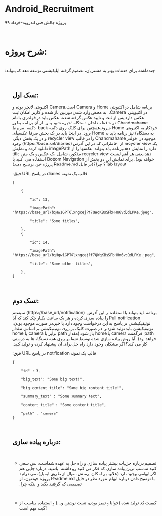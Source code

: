 # Android_Recruitment
&#x202b; 
پروژه چالش فنی اندروید-خرداد ۹۹

&#x202b; 
# شرح پروژه:
<br>
&#x202b; 
چندماهمه برای خدمات بهتر به مشتریان، تصمیم گرفته اپلیکیشنی توسعه دهد که بتواند:
<br>
<ul>

&#x202b;
## تسک اول:

&#x202b; 
برنامه شامل دو اکتیویتی Home و Camera است.Camera اکتیویتی لانچر بوده و در اکتیویتی 
&#x202b; 
Camera، 
&#x202b; 
به محض وارد شدن دوربین باز شده و کاربر امکان ثبت عکس دارد.پس از ثبت و تایید عکس
گرفته شده، عکس باید در فولدری با نام Chandmahame در حافظه داخلی دستگاه ذخیره شود.پس
&#x202b; 
از آن برنامه بطور خودکار به اکتیویتی Home میرود.همچنین برای کلیک روی دکمه back (دکمه
&#x202b; 
مربوط به دستگاه) نیز برنامه باید به Home برود. در اینجا باید در یک بخش صرفا عکسهای موجود در
&#x202b; 
فولدر Chandmahame را در قالب recycler view و در یک بخش دیگر، یک recycler view از
&#x202b; 
خاطراتی که در این آدرس (https://base_url/diaries) وجود دارد را نمایش دهد.برنامه باید بتواند
&#x202b; 
عکسها را از imagePath  دانلود کرده و نمایش دهد(یعنی هر آیتم لیست recycler view مذکور، شامل
&#x202b;
یک عکس و یک متن
title خواهد بود). برای نمایش این دو بخش از Bottom Navigation استفاده می
&#x202b;
کنید یا Tab layout؟ چرا؟(در فایل Readme.md پروژه خود توضیح دهید)



&#x202b; 
قالب یک نمونه diaries در پاسخ URL فوق:

```
[

    {
    
        "id": 13,
	
        "imagePath": "https://base_url/bqHw1GPT6lxngcejPf7QWqKBsSFbHHn6vdQdLPKe.jpeg",
	
        "title": "Some titles",
	
    },
    {
	
        "id": 14,
	
        "imagePath": "https://base_url/bqHgw1GPT6lxngcejPf7QWqKBsSFbHHn6vdQdLPKe.jpeg",
	
        "title": "Some other titles",
	
    },   
]
```
</ul>


<ul>

&#x202b;
## تسک دوم:
&#x202b;
برنامه باید بتواند با استفاده از این آدرس
&#x202b; 
(https://base_url/notification) سیستم Pull notification را پیاده سازی کرده و هر یک ساعت یکبار چک کند که آیا نوتیفیکیشنی در پاسخ به این درخواست وجود دارد یا خیر.در صورت موجود بودن، نوتیفیکیشن باید تولید شود و
&#x202b; 
در صورت کلیک بر روی نوتیفیکیشن،بر اساس مقدار path، فرگمنت camera یا home باز شود.(مقدار path برابر با camera یا home خواهد بود)
&#x202b; 
آیا روش پیاده سازی شده توسط شما بر روی همه دستگاه ها به درستی کار می کند؟ اگر مشکلی وجود دارد راه حل برای آن پیشنهاد کرده و 
تولید کنید.



&#x202b;
قالب یک نمونه notification در پاسخ URL فوق:

```
{

	"id" : 3,
	
	"big_text": "Some big text!",
	
	"big_content_title": "Some big content title!",
	
	"summary_text" : "Some summary text",
	
	"content_title" : "Some content title",
	
	"path" : "camera"
}
```

</ul>

<ul>

&#x202b;
## درباره پیاده سازی:

&#x202b;
- تصمیم درباره جزییات بیشتر پیاده سازی و راه حل به عهده شماست، پس سعی کنید مناسب ترین پیاده سازی که فکر می کنید رو داشته
&#x202b; 
باشید. درباره جایی هم اگر ابهامی وجود دارد (علاوه بر امکان پرسش سوال از طریق ایمیل)، می توانید با توضیح دادن درباره ابهام 
&#x202b; 
مورد نظر در فایل Readme.md پروژه خودتون، از تصمیمی که گرفتید بگید و اینکه چرا.

&#x202b;
- کیفیت کد تولید شده (خوانا و تمیز بودن، تست نوشتن و…) و استفاده مناسب از گیت مهم است! 
</ul>
